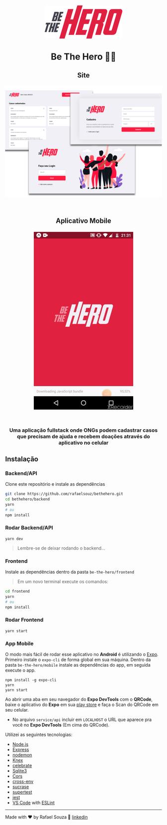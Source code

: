 <h1 align="center">
<br>
<img src="frontend/src/assets/logo.svg" width=250 alt="Be the hero">
<br>
<br>
Be The Hero 🦸‍♂️
</h1>


<h2 align="center">Site</h2>
<h3 align="center">
<img align="center" src="./screenshots/web.png"/>
</h3>
<br/>
<h2 align="center">Aplicativo Mobile</h2>
<h3 align="center">
<img align="center" src="./screenshots/mobile.gif"/>
</h3>
<br/>

<h3 align="center">
Uma aplicação fullstack onde ONGs podem cadastrar casos que precisam de ajuda e recebem doações através do aplicativo no celular
</h3>

## Instalação
### Backend/API
Clone este repositório e instale as dependências
```sh
git clone https://github.com/rafaelsouz/bethehero.git
cd bethehero/backend
yarn
# ou
npm install
```

### Rodar Backend/API
```
yarn dev
```
> Lembre-se de deixar rodando o backend...

### Frontend
Instale as dependências dentro da pasta `be-the-hero/frontend`
> Em um novo terminal execute os comandos:
```sh
cd frontend
yarn
# ou
npm install
```
### Rodar Frontend
```
yarn start
```
### App Mobile
O modo mais fácil de rodar esse aplicativo no **Android** é utilizando o [Expo](https://expo.io/).
Primeiro instale o `expo-cli` de forma global em sua máquina. 
Dentro da pasta `be-the-hero/mobile` instale as dependências do app, em seguida execute o app.
```
npm install -g expo-cli
yarn
yarn start
``` 
Ao abrir uma aba em seu navegador do **Expo DevTools** com o **QRCode**, baixe o aplicativo do **Expo** em sua [play store](https://play.google.com/store/apps/details?id=host.exp.exponent) e faça o Scan do QRCode em seu celular.

- No arquivo `service/api` incluir em `LOCALHOST` o URL que aparece pra você no **Expo DevTools** (Em cima do QRCode).

Utilizei as seguintes tecnologias:

-  [Node.js](https://nodejs.org/en/)
-  [Express](https://expressjs.com/)
-  [nodemon](https://nodemon.io/)
-  [Knex](http://knexjs.org/)
-  [celebrate](https://www.npmjs.com/package/celebrate)
-  [Sqlite3](https://www.npmjs.com/package/sqlite3)
-  [Cors](https://www.npmjs.com/package/cors)
-  [cross-env](https://www.npmjs.com/package/cross-env)
-  [sucrase](https://www.npmjs.com/package/sucrase)
-  [supertest](https://www.npmjs.com/package/supertest)
-  [jest](https://www.npmjs.com/package/jest)
-  [VS Code](https://code.visualstudio.com/) with [ESLint](https://eslint.org/)

---

Made with ♥ by Rafael Souza :wave: [linkedin](https://www.linkedin.com/in/rafaelsouz/)
